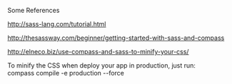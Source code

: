Some References

http://sass-lang.com/tutorial.html

http://thesassway.com/beginner/getting-started-with-sass-and-compass

http://elneco.biz/use-compass-and-sass-to-minify-your-css/

To minify the CSS when deploy your app in production, just run:  
compass compile -e production --force
